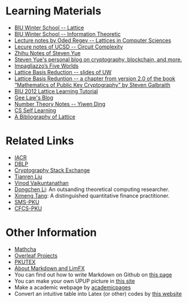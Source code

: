 # Learning Materials

* [BIU Winter School -- Lattice](https://www.bilibili.com/video/BV1hy4y1Y7bU?spm_id_from=333.1007.top_right_bar_window_default_collection.content.click&vd_source=0be9287b133b82ffc9304ec5c4cd82ac)
* [BIU Winter School -- Information Theoretic](https://www.bilibili.com/video/BV1Kv411a7mu?spm_id_from=333.1007.top_right_bar_window_default_collection.content.click&vd_source=0be9287b133b82ffc9304ec5c4cd82ac)
* [Lecture notes by Oded Regev -- Lattices in Computer Sciences](https://cims.nyu.edu/~regev/teaching/lattices_fall_2004/)
* [Lecure notes of UCSD -- Circuit Complexity](https://mathweb.ucsd.edu/~sbuss/CourseWeb/Math262A_2013F/)
* [Zhihu Notes of Steven Yue](https://www.zhihu.com/column/c_1190932930565013504)
* [Steven Yue's personal blog on cryptography, blockchain, and more.](http://blog.higashi.tech )
* [Impagliazzo’s Five Worlds](https://www.cs.virginia.edu/~njb2b/cs4102/su21/files/slides/fiveworlds.pdf)
* [Lattice Basis Reduction -- slides of UW](https://courses.cs.washington.edu/courses/cse590z/03au/cary.pdf)
* [Lattice Basis Reduntion -- a chapter from version 2.0 of the book “Mathematics of Public Key Cryptography” by Steven Galbraith](https://www.math.auckland.ac.nz/~sgal018/crypto-book/ch17.pdf#:~:text=The%20goal%20of%20lattice%20basis%20reduction%20is%20to,algorithm%20to%20compute%20a%20basis%20satisfying%20this%20deﬁnition.)
* [BIU 2012 Lattice Learning Tutorial](https://zhuanlan.zhihu.com/p/21560413)
* [Gee Law's Blog](https://geelaw.blog/archive/)
* [Number Theory Notes -- Yiwen Ding](https://bicmr.pku.edu.cn/~dingyiwen/)
* [CS Self Learning](https://csdiy.wiki)
* [A Bibliography of Lattice](https://bib-lattice.github.io)

# Related Links

* [IACR](https://iacr.org)
* [DBLP](http://www.dblp.org)
* [Cryptography Stack Exchange](https://crypto.stackexchange.com/)
* [Tianren Liu](https://liutianren.com)
* [Vinod Vaikuntanathan](https://people.csail.mit.edu/vinodv/)
* [Dongchen Li](https://billyldc.github.io): An outsanding theoretical computing researcher.
* [Ximeng Tang](https://tangximeng.xyz): A distinguished quantitative finance practitioner.
* [SMS-PKU](https://www.math.pku.edu.cn)
* [CFCS-PKU](http://cfcs.pku.edu.cn)

# Other Information

* [Mathcha](https://www.mathcha.io/editor)
* [Overleaf Projects](https://www.overleaf.com/project)
* [PKUTEX](https://latex.pku.edu.cn/project)
* [About Markdown and LimFX](https://www.limfx.pro/ReadArticle/57/yi-zhong-xie-zuo-de-xin-fang-fa)
* You can find out how to write Markdown on Github on [this page](https://docs.github.com/cn/get-started/writing-on-github/getting-started-with-writing-and-formatting-on-github/basic-writing-and-formatting-syntax)
* You can make your own UPUP picture in [this site](https://upuptoyou.com)
* Make a academic webpage by [academicpages](https://github.com/academicpages/academicpages.github.io)
* Convert an intuitive table into Latex (or other) codes by [this website](https://tablesgenerator.com)
